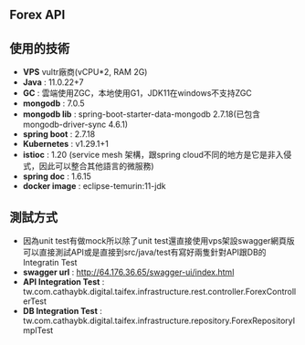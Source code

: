  ## Forex API
 ## 使用的技術
- **VPS** vultr廠商(vCPU*2, RAM 2G)
- **Java** : 11.0.22+7
- **GC** : 雲端使用ZGC，本地使用G1，JDK11在windows不支持ZGC
- **mongodb** : 7.0.5
- **mongodb lib** : spring-boot-starter-data-mongodb 2.7.18(已包含mongodb-driver-sync 4.6.1)
- **spring boot** : 2.7.18
- **Kubernetes** : v1.29.1+1
- **istioc** : 1.20 (service mesh 架構，跟spring cloud不同的地方是它是非入侵式，因此可以整合其他語言的微服務)
- **spring doc** : 1.6.15
- **docker image** : eclipse-temurin:11-jdk
 ## 測試方式
- 因為unit test有做mock所以除了unit test還直接使用vps架設swagger網頁版可以直接測試API或是直接到src/java/test有寫好兩隻針對API跟DB的Integratin Test
- **swagger url** : http://64.176.36.65/swagger-ui/index.html
- **API Integration Test** : tw.com.cathaybk.digital.taifex.infrastructure.rest.controller.ForexControllerTest
- **DB Integration Test** : tw.com.cathaybk.digital.taifex.infrastructure.repository.ForexRepositoryImplTest
